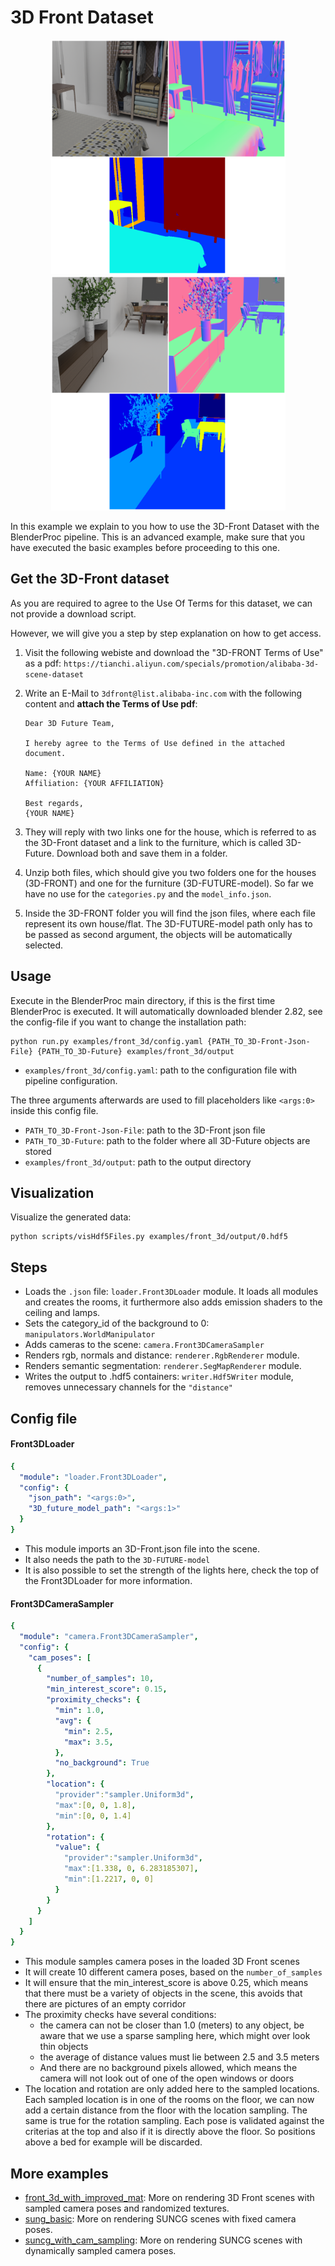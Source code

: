 # 3D Front Dataset

<p align="center">
<img src="rendering_0.png" alt="Front readme image" width=375>
<img src="rendering_1.png" alt="Front readme image" width=375>
</p>

In this example we explain to you how to use the 3D-Front Dataset with the BlenderProc pipeline.
This is an advanced example, make sure that you have executed the basic examples before proceeding to this one.

## Get the 3D-Front dataset

As you are required to agree to the Use Of Terms for this dataset, we can not provide a download script.

However, we will give you a step by step explanation on how to get access.

1. Visit the following webiste and download the "3D-FRONT Terms of Use" as a pdf: `https://tianchi.aliyun.com/specials/promotion/alibaba-3d-scene-dataset`
2. Write an E-Mail to `3dfront@list.alibaba-inc.com` with the following content 
and **attach the Terms of Use pdf**: 

    ```text
    Dear 3D Future Team,

    I hereby agree to the Terms of Use defined in the attached document.

    Name: {YOUR NAME}
    Affiliation: {YOUR AFFILIATION}

    Best regards,
    {YOUR NAME}
    ```
3. They will reply with two links one for the house, which is referred to as the 3D-Front dataset and a link to the furniture, which is called 3D-Future. Download both and save them in a folder.
4. Unzip both files, which should give you two folders one for the houses (3D-FRONT) and one for the furniture (3D-FUTURE-model). So far we have no use for the `categories.py` and the `model_info.json`.
5. Inside the 3D-FRONT folder you will find the json files, where each file represent its own house/flat. The 3D-FUTURE-model path only has to be passed as second argument, the objects will be automatically selected.

## Usage

Execute in the BlenderProc main directory, if this is the first time BlenderProc is executed. It will automatically downloaded blender 2.82, see the config-file if you want to change the installation path:

```
python run.py examples/front_3d/config.yaml {PATH_TO_3D-Front-Json-File} {PATH_TO_3D-Future} examples/front_3d/output 
```

* `examples/front_3d/config.yaml`: path to the configuration file with pipeline configuration.

The three arguments afterwards are used to fill placeholders like `<args:0>` inside this config file.
* `PATH_TO_3D-Front-Json-File`: path to the 3D-Front json file 
* `PATH_TO_3D-Future`: path to the folder where all 3D-Future objects are stored 
* `examples/front_3d/output`: path to the output directory

## Visualization

Visualize the generated data:

```
python scripts/visHdf5Files.py examples/front_3d/output/0.hdf5
```

## Steps

* Loads the `.json` file: `loader.Front3DLoader` module. It loads all modules and creates the rooms, it furthermore also adds emission shaders to the ceiling and lamps.
* Sets the category_id of the background to 0: `manipulators.WorldManipulator`
* Adds cameras to the scene: `camera.Front3DCameraSampler`
* Renders rgb, normals and distance: `renderer.RgbRenderer` module.
* Renders semantic segmentation: `renderer.SegMapRenderer` module.
* Writes the output to .hdf5 containers: `writer.Hdf5Writer` module, removes unnecessary channels for the `"distance"`

## Config file


#### Front3DLoader 

```yaml
{
  "module": "loader.Front3DLoader",
  "config": {
    "json_path": "<args:0>",
    "3D_future_model_path": "<args:1>"
  }
}
```

* This module imports an 3D-Front.json file into the scene.
* It also needs the path to the `3D-FUTURE-model`
* It is also possible to set the strength of the lights here, check the top of the Front3DLoader for more information.

#### Front3DCameraSampler 

```yaml
{
  "module": "camera.Front3DCameraSampler",
  "config": {
    "cam_poses": [
      {
        "number_of_samples": 10,
        "min_interest_score": 0.15,
        "proximity_checks": {
          "min": 1.0,
          "avg": {
            "min": 2.5,
            "max": 3.5,
          },
          "no_background": True
        },
        "location": {
          "provider":"sampler.Uniform3d",
          "max":[0, 0, 1.8],
          "min":[0, 0, 1.4]
        },
        "rotation": {
          "value": {
            "provider":"sampler.Uniform3d",
            "max":[1.338, 0, 6.283185307],
            "min":[1.2217, 0, 0]
          }
        }
      }
    ]
  }
}
```

* This module samples camera poses in the loaded 3D Front scenes
* It will create 10 different camera poses, based on the `number_of_samples`
* It will ensure that the min_interest_score is above 0.25, which means that there must be a variety of objects in the scene, this avoids that there are pictures of an empty corridor
* The proximity checks have several conditions:
  * the camera can not be closer than 1.0 (meters) to any object, be aware that we use a sparse sampling here, which might over look thin objects
  * the average of distance values must lie between 2.5 and 3.5 meters
  * And there are no background pixels allowed, which means the camera will not look out of one of the open windows or doors
* The location and rotation are only added here to the sampled locations. Each sampled location is in one of the rooms on the floor, we can now add a certain distance from the floor with the location sampling. The same is true for the rotation sampling. Each pose is validated against the criterias at the top and also if it is directly above the floor. So positions above a bed for example will be discarded. 

## More examples

* [front_3d_with_improved_mat](../front_3d_with_improved_mat): More on rendering 3D Front scenes with sampled camera poses and randomized textures.
* [sung_basic](../suncg_basic): More on rendering SUNCG scenes with fixed camera poses.
* [suncg_with_cam_sampling](../suncg_with_cam_sampling): More on rendering SUNCG scenes with dynamically sampled camera poses.

